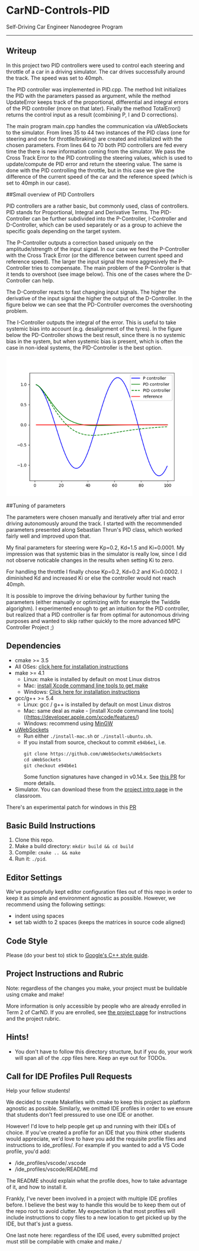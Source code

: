 # CarND-Controls-PID
Self-Driving Car Engineer Nanodegree Program

---

[//]: # (Image References) 

[image1]: ./images/pid.png "PID" 

## Writeup

In this project two PID controllers were used to control each steering and throttle of a car in a driving simulator. The car drives successfully around the track. The speed was set to 40mph. 

The PID controller was implemented in PID.cpp. The method Init initializes the PID with the parameters passed as argument, while the method UpdateError keeps track of the proportional, differential and integral errors of the PID controller (more on that later). Finally the method TotalError() returns the control input as a result (combining P, I and D corrections).

The main program main.cpp handles the communication via uWebSockets to the simulator. From lines 35 to 44 two instances of the PID class (one for steering and one for throttle/braking) are created and initialized with the chosen parameters. From lines 64 to 70 both PID controllers are fed every time the there is new information coming from the simulator. We pass the Cross Track Error to the PID controlling the steering values, which is used to update/compute de PID error and return the steering value. The same is done with the PID controlling the throttle, but in this case we give the difference of the current speed of the car and the reference speed (which is set to 40mph in our case).

##Small overview of PID Controllers

PID controllers are a rather basic, but commonly used, class of controllers. PID stands for Proportional, Integral and Derivative Terms. The PID-Controller can be further subdivided into the P-Controller, I-Controller and D-Controller, which can be used separately or as a group to achieve the specific goals depending on the target system.

The P-Controller outputs a correction based uniquely on the amplitude/strength of the input signal. In our case we feed the P-Controller with the Cross Track Error (or the difference between current speed and reference speed). The larger the input signal the more aggresively the P-Controller tries to compensate. The main problem of the P-Controller is that it tends to overshoot (see image below). This one of the cases where the D-Controller can help.

The D-Controller reacts to fast changing input signals. The higher the derivative of the input signal the higher the output of the D-Controller. In the figure below we can see that the PD-Controller overcomes the overshooting problem.

The I-Controller outputs the integral of the error. This is useful to take systemic bias into account (e.g. desalignment of the tyres). In the figure below the PD-Controller shows the best result, since there is no systemic bias in the system, but when systemic bias is present, which is often the case in non-ideal systems, the PID-Controller is the best option.

![alt text][image1]

##Tuning of parameters

The parameters were chosen manually and iteratively after trial and error driving autonomously around the track. I started with the recommended parameters presented along Sebastian Thrun's PID class, which worked fairly well and improved upon that.

My final parameters for steering were Kp=0.2, Kd=1.5 and Ki=0.0001. My impression was that systemic bias in the simulator is really low, since I did not observe noticable changes in the results when setting Ki to zero.

For handling the throttle I finally chose Kp=0.2, Kd=0.2 and Ki=0.0002. I diminished Kd and increased Ki or else the controller would not reach 40mph.

It is possible to improve the driving behaviour by further tuning the parameters (either manually or optimizing with for example the Twiddle algorighm). I experimented enough to get an intuition for the PID controller, but realized that a PID controller is far from optimal for autonomous driving purposes and wanted to skip rather quickly to the more advanced MPC Controller Project ;)


## Dependencies

* cmake >= 3.5
 * All OSes: [click here for installation instructions](https://cmake.org/install/)
* make >= 4.1
  * Linux: make is installed by default on most Linux distros
  * Mac: [install Xcode command line tools to get make](https://developer.apple.com/xcode/features/)
  * Windows: [Click here for installation instructions](http://gnuwin32.sourceforge.net/packages/make.htm)
* gcc/g++ >= 5.4
  * Linux: gcc / g++ is installed by default on most Linux distros
  * Mac: same deal as make - [install Xcode command line tools]((https://developer.apple.com/xcode/features/)
  * Windows: recommend using [MinGW](http://www.mingw.org/)
* [uWebSockets](https://github.com/uWebSockets/uWebSockets)
  * Run either `./install-mac.sh` or `./install-ubuntu.sh`.
  * If you install from source, checkout to commit `e94b6e1`, i.e.
    ```
    git clone https://github.com/uWebSockets/uWebSockets 
    cd uWebSockets
    git checkout e94b6e1
    ```
    Some function signatures have changed in v0.14.x. See [this PR](https://github.com/udacity/CarND-MPC-Project/pull/3) for more details.
* Simulator. You can download these from the [project intro page](https://github.com/udacity/self-driving-car-sim/releases) in the classroom.

There's an experimental patch for windows in this [PR](https://github.com/udacity/CarND-PID-Control-Project/pull/3)

## Basic Build Instructions

1. Clone this repo.
2. Make a build directory: `mkdir build && cd build`
3. Compile: `cmake .. && make`
4. Run it: `./pid`. 

## Editor Settings

We've purposefully kept editor configuration files out of this repo in order to
keep it as simple and environment agnostic as possible. However, we recommend
using the following settings:

* indent using spaces
* set tab width to 2 spaces (keeps the matrices in source code aligned)

## Code Style

Please (do your best to) stick to [Google's C++ style guide](https://google.github.io/styleguide/cppguide.html).

## Project Instructions and Rubric

Note: regardless of the changes you make, your project must be buildable using
cmake and make!

More information is only accessible by people who are already enrolled in Term 2
of CarND. If you are enrolled, see [the project page](https://classroom.udacity.com/nanodegrees/nd013/parts/40f38239-66b6-46ec-ae68-03afd8a601c8/modules/f1820894-8322-4bb3-81aa-b26b3c6dcbaf/lessons/e8235395-22dd-4b87-88e0-d108c5e5bbf4/concepts/6a4d8d42-6a04-4aa6-b284-1697c0fd6562)
for instructions and the project rubric.

## Hints!

* You don't have to follow this directory structure, but if you do, your work
  will span all of the .cpp files here. Keep an eye out for TODOs.

## Call for IDE Profiles Pull Requests

Help your fellow students!

We decided to create Makefiles with cmake to keep this project as platform
agnostic as possible. Similarly, we omitted IDE profiles in order to we ensure
that students don't feel pressured to use one IDE or another.

However! I'd love to help people get up and running with their IDEs of choice.
If you've created a profile for an IDE that you think other students would
appreciate, we'd love to have you add the requisite profile files and
instructions to ide_profiles/. For example if you wanted to add a VS Code
profile, you'd add:

* /ide_profiles/vscode/.vscode
* /ide_profiles/vscode/README.md

The README should explain what the profile does, how to take advantage of it,
and how to install it.

Frankly, I've never been involved in a project with multiple IDE profiles
before. I believe the best way to handle this would be to keep them out of the
repo root to avoid clutter. My expectation is that most profiles will include
instructions to copy files to a new location to get picked up by the IDE, but
that's just a guess.

One last note here: regardless of the IDE used, every submitted project must
still be compilable with cmake and make./
